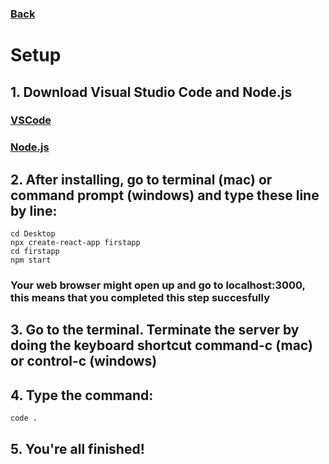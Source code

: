 ### [Back](index.md)
# Setup

## 1. Download Visual Studio Code and Node.js
### [VSCode]()
### [Node.js]()

## 2. After installing, go to terminal (mac) or command prompt (windows) and type these line by line:
    cd Desktop
    npx create-react-app firstapp 
    cd firstapp
    npm start

### Your web browser might open up and go to localhost:3000, this means that you completed this step succesfully

## 3. Go to the terminal. Terminate the server by doing the keyboard shortcut command-c (mac) or control-c (windows)

## 4. Type the command:
    code .

## 5. You're all finished!
